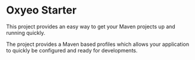 # Oxyeo Starter

This project provides an easy way to get your Maven projects up and running quickly.

The project provides a Maven based profiles which allows your application to quickly be configured and ready for developments.